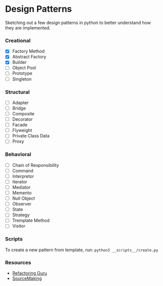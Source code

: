 # Design Patterns

Sketching out a few design patterns in python to better understand how they are implemented.

### Creational

- [x] Factory Method
- [x] Abstract Factory
- [x] Builder
- [ ] Object Pool
- [ ] Prototype
- [ ] Singleton

### Structural

- [ ] Adapter
- [ ] Bridge
- [ ] Composite
- [ ] Decorator
- [ ] Facade
- [ ] Flyweight
- [ ] Private Class Data
- [ ] Proxy

### Behavioral

- [ ] Chain of Responsibility
- [ ] Command
- [ ] Interpretor
- [ ] Iterator
- [ ] Mediator
- [ ] Memento
- [ ] Null Object
- [ ] Observer
- [ ] State
- [ ] Strategy
- [ ] Tremplate Method
- [ ] Visitor

### Scripts

To create a new pattern from template, run:
`python3 __scripts__/create.py`

### Resources

- [Refactoring Guru](https://refactoring.guru/)
- [SourceMaking](https://sourcemaking.com/)
